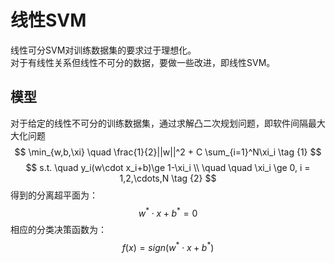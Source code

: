# 线性SVM

线性可分SVM对训练数据集的要求过于理想化。  
对于有线性关系但线性不可分的数据，要做一些改进，即线性SVM。  

## 模型

对于给定的线性不可分的训练数据集，通过求解凸二次规划问题，即软件间隔最大大化问题  
$$
\min_{w,b,\xi}  \quad \frac{1}{2}||w||^2 + C \sum_{i=1}^N\xi_i \tag {1}
$$
$$
s.t. \quad y_i(w\cdot x_i+b)\ge 1-\xi_i \\
\quad \quad \xi_i \ge 0, i = 1,2,\cdots,N \tag {2}
$$
得到的分离超平面为：  
$$
w^* \cdot x + b^* = 0 \tag {3}
$$
相应的分类决策函数为：  
$$
f(x) = sign(w^* \cdot x + b^*) \tag {4}
$$